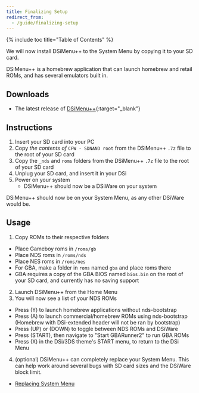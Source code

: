 ```yaml
---
title: Finalizing Setup
redirect_from:
  - /guide/finalizing-setup
---
```


{% include toc title="Table of Contents" %}

We will now install DSiMenu++ to the System Menu by copying it to your SD card.

DSiMenu++ is a homebrew application that can launch homebrew and retail ROMs, and has several emulators built in.

## Downloads

- The latest release of [DSiMenu++](https://github.com/Robz8/DSiMenuPlusPlus/releases){:target="_blank"}

## Instructions

1. Insert your SD card into your PC
2. Copy *the contents of* `CFW - SDNAND root` from the DSiMenu++ `.7z` file to the root of your SD card
3. Copy the `_nds` and `roms` folders from the DSiMenu++ `.7z` file to the root of your SD card
4. Unplug your SD card, and insert it in your DSi
5. Power on your system
    - DSiMenu++ should now be a DSiWare on your system

DSiMenu++ should now be on your System Menu, as any other DSiWare would be.

## Usage

1. Copy ROMs to their respective folders
  - Place Gameboy roms in `/roms/gb`
  - Place NDS roms in `/roms/nds`
  - Place NES roms in `/roms/nes`
  - For GBA, make a folder in `roms` named `gba` and place roms there
  - GBA requires a copy of the GBA BIOS named `bios.bin` on the root of your SD card, and currently has no saving support
2. Launch DSiMenu++ from the Home Menu
3. You will now see a list of your NDS ROMs
  - Press (Y) to launch homebrew applications without nds-bootstrap
  - Press (A) to launch commercial/homebrew ROMs using nds-bootstrap (Homebrew with DSi-extended header will not be ran by bootstrap)
  - Press (UP) or (DOWN) to toggle between NDS ROMs and DSiWare
  - Press (START), then navigate to "Start GBARunner2" to run GBA ROMs
  - Press (X) in the DSi/3DS theme's START menu, to return to the DSi Menu
4. (optional) DSiMenu++ can completely replace your System Menu. This can help work around several bugs with SD card sizes and the DSiWare block limit.
  - [Replacing System Menu](replacing-system-menu-with-dsimenu++)
